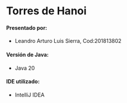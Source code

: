 # Torres de Hanoi

#### Presentado por:
* Leandro Arturo Luis Sierra, Cod:201813802

#### Versión de Java:
* Java 20

#### IDE utilizado:
* IntelliJ IDEA
